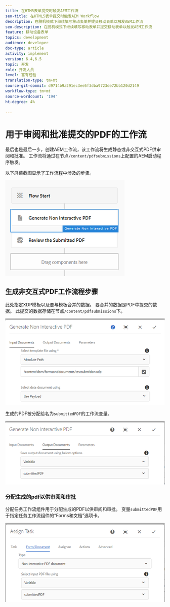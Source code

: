 ```yaml
---
title: 在HTM5表单提交时触发AEM工作流
seo-title: 在HTML5表单提交时触发AEM Workflow
description: 在脱机模式下继续填写移动表单并提交移动表单以触发AEM工作流
seo-description: 在脱机模式下继续填写移动表单并提交移动表单以触发AEM工作流
feature: 移动设备表单
topics: development
audience: developer
doc-type: article
activity: implement
version: 6.4,6.5
topic: 开发
role: 开发人员
level: 富有经验
translation-type: tm+mt
source-git-commit: d9714b9a291ec3ee5f3dba9723de72bb120d2149
workflow-type: tm+mt
source-wordcount: '194'
ht-degree: 4%

---
```



# 用于审阅和批准提交的PDF的工作流

最后也是最后一步，创建AEM工作流，该工作流将生成静态或非交互式PDF供审阅和批准。 工作流将通过在节点`/content/pdfsubmissions`上配置的AEM启动程序触发。

以下屏幕截图显示了工作流程中涉及的步骤。

![workflow](assets/workflow.PNG)

## 生成非交互式PDF工作流程步骤

此处指定XDP模板以及要与模板合并的数据。 要合并的数据是PDF中提交的数据。 此提交的数据存储在节点`/content/pdfsubmissions`下。

![工作流](assets/generate-pdf1.PNG)

生成的PDF被分配给名为`submittedPDF`的工作流变量。

![工作流](assets/generate-pdf2.PNG)

### 分配生成的pdf以供审阅和审批

分配任务工作流组件用于分配生成的PDF以供审阅和审批。 变量`submittedPDF`用于指定任务工作流组件的“Forms和文档”选项卡。

![工作流](assets/assign-task.PNG)
